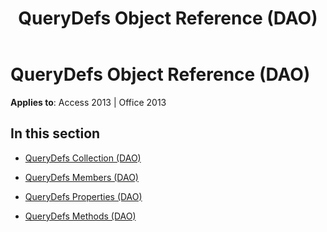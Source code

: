 ﻿---
title: QueryDefs Object Reference (DAO)
TOCTitle: QueryDefs Object
ms:assetid: 583a9a30-43c9-4a3d-8f5e-5103d5f65b98
ms:mtpsurl: https://msdn.microsoft.com/library/Dn124910(v=office.15)
ms:contentKeyID: 52072530
ms.date: 09/18/2015
mtps_version: v=office.15
---

# QueryDefs Object Reference (DAO)


**Applies to**: Access 2013 | Office 2013

## In this section

  - [QueryDefs Collection (DAO)](querydefs-collection-dao.md)

  - [QueryDefs Members (DAO)](querydefs-members-dao.md)

  - [QueryDefs Properties (DAO)](querydefs-properties-dao.md)

  - [QueryDefs Methods (DAO)](querydefs-methods-dao.md)

